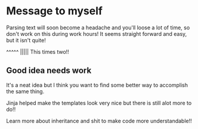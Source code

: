 # Message to myself

Parsing text will soon become a headache and you'll loose a lot of time, so don't work on this during work hours!
It seems straight forward and easy, but it isn't quite!

^^^^^
|||||
This times two!!

## Good idea needs work

It's a neat idea but I think you want to find some better way to accomplish the same thing.

Jinja helped make the templates look very nice but there is still alot more to do!!

Learn more about inheritance and shit to make code more understandable!!